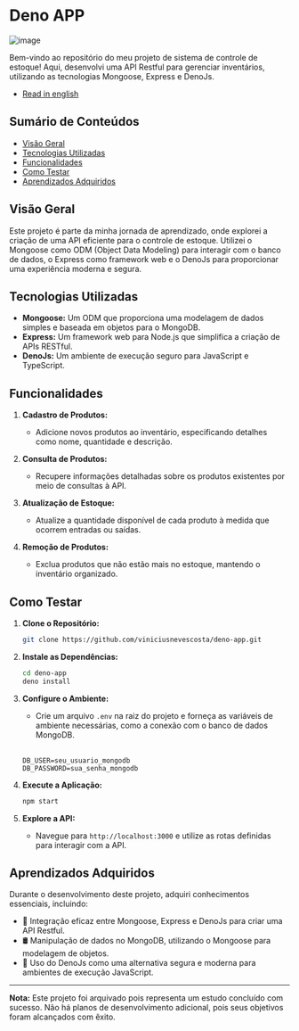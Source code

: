 # Deno APP

![image](https://github.com/viniciusnevescosta/deno-app/assets/66970818/57a0f048-66cf-44d5-8308-a55c72716a80)

Bem-vindo ao repositório do meu projeto de sistema de controle de estoque! Aqui, desenvolvi uma API Restful para gerenciar inventários, utilizando as tecnologias Mongoose, Express e DenoJs.

- [Read in english](en_README.md)

## Sumário de Conteúdos

- [Visão Geral](#visão-geral)
- [Tecnologias Utilizadas](#tecnologias-utilizadas)
- [Funcionalidades](#funcionalidades)
- [Como Testar](#como-testar)
- [Aprendizados Adquiridos](#aprendizados-adquiridos)

## Visão Geral

Este projeto é parte da minha jornada de aprendizado, onde explorei a criação de uma API eficiente para o controle de estoque. Utilizei o Mongoose como ODM (Object Data Modeling) para interagir com o banco de dados, o Express como framework web e o DenoJs para proporcionar uma experiência moderna e segura.

## Tecnologias Utilizadas

- **Mongoose:** Um ODM que proporciona uma modelagem de dados simples e baseada em objetos para o MongoDB.
- **Express:** Um framework web para Node.js que simplifica a criação de APIs RESTful.
- **DenoJs:** Um ambiente de execução seguro para JavaScript e TypeScript.

## Funcionalidades

1. **Cadastro de Produtos:**
   - Adicione novos produtos ao inventário, especificando detalhes como nome, quantidade e descrição.

2. **Consulta de Produtos:**
   - Recupere informações detalhadas sobre os produtos existentes por meio de consultas à API.

3. **Atualização de Estoque:**
   - Atualize a quantidade disponível de cada produto à medida que ocorrem entradas ou saídas.

4. **Remoção de Produtos:**
   - Exclua produtos que não estão mais no estoque, mantendo o inventário organizado.

## Como Testar

1. **Clone o Repositório:**
   ```bash
   git clone https://github.com/viniciusnevescosta/deno-app.git
   ```

2. **Instale as Dependências:**
   ```bash
   cd deno-app
   deno install
   ```

3. **Configure o Ambiente:**
   - Crie um arquivo `.env` na raiz do projeto e forneça as variáveis de ambiente necessárias, como a conexão com o banco de dados MongoDB.<br><br>
   ```env
   DB_USER=seu_usuario_mongodb
   DB_PASSWORD=sua_senha_mongodb
   ```
   
4. **Execute a Aplicação:**
   ```bash
   npm start
   ```

5. **Explore a API:**
   - Navegue para `http://localhost:3000` e utilize as rotas definidas para interagir com a API.

## Aprendizados Adquiridos

Durante o desenvolvimento deste projeto, adquiri conhecimentos essenciais, incluindo:

- 🔄 Integração eficaz entre Mongoose, Express e DenoJs para criar uma API Restful.
- 🛢 Manipulação de dados no MongoDB, utilizando o Mongoose para modelagem de objetos.
- 🚀 Uso do DenoJs como uma alternativa segura e moderna para ambientes de execução JavaScript.

---

**Nota:** Este projeto foi arquivado pois representa um estudo concluído com sucesso. Não há planos de desenvolvimento adicional, pois seus objetivos foram alcançados com êxito.
